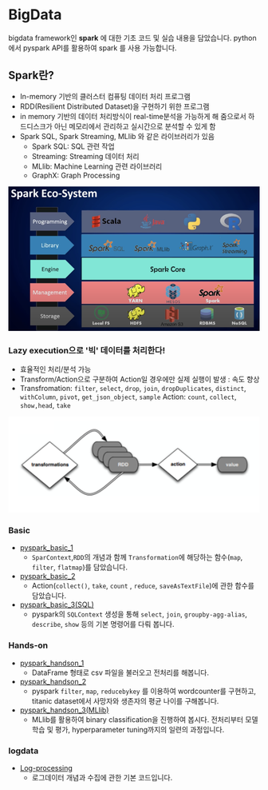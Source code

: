 # BigData
bigdata framework인 **spark** 에 대한 기초 코드 및 실습 내용을 담았습니다.
python에서 pyspark API를 활용하여 spark 를 사용 가능합니다.

## Spark란?
- In-memory 기반의 클러스터 컴퓨팅 데이터 처리 프로그램
- RDD(Resilient Distributed Dataset)을 구현하기 위한 프로그램
- in memory 기반의 데이터 처리방식이 real-time분석을 가능하게 해 줌으로서 하드디스크가 아닌 메모리에서 관리하고 실시간으로 분석할 수 있게 함
- Spark SQL, Spark Streaming, MLlib 와 같은 라이브러리가 있음
  - Spark SQL: SQL 관련 작업
  - Streaming: Streaming 데이터 처리
  - MLlib: Machine Learning 관련 라이브러리
  - GraphX: Graph Processing

![img.png](img/img.png)

### Lazy execution으로 '빅' 데이터를 처리한다!
- 효율적인 처리/분석 가능
- Transform/Action으로 구분하여 Action일 경우에만 실제 실행이 발생 : 속도 향상
- Transfromation: `filter`, `select`, `drop`, `join`, `dropDuplicates`, `distinct`, `withColumn`, `pivot`, `get_json_object`, `sample`
Action: `count`, `collect`, `show,head`, `take`

![img2.png](img/img2.png)

### Basic
- [pyspark_basic_1](https://github.com/crosstar1228/bigdata/blob/main/pyspark_basic_1.ipynb)
  - `SparContext`,`RDD`의 개념과 함께 `Transformation`에 해당하는 함수(`map`, `filter`, `flatmap`)를 담았습니다.
- [pyspark_basic_2](https://github.com/crosstar1228/bigdata/blob/main/Basic/pyspark_basic_2.ipynb)
  - Action(`collect()`, `take`, `count` , `reduce`, `saveAsTextFile`)에 관한 함수를 담았습니다.
- [pyspark_basic_3(SQL)](https://github.com/crosstar1228/bigdata/blob/main/Basic/pyspark_basic_3_SQL.ipynb)
  - pyspark의 `SQLContext` 생성을 통해 `select`, `join`, `groupby-agg-alias`, `describe`, `show` 등의 기본 명령어를 다뤄 봅니다.

### Hands-on
- [pyspark_handson_1](https://github.com/crosstar1228/bigdata/blob/main/hands-on/pyspark_handson_1.ipynb)
  - DataFrame 형태로 csv 파일을 불러오고 전처리를 해봅니다.
- [pyspark_handson_2](https://github.com/crosstar1228/bigdata/blob/main/hands-on/pyspark_handson_2.ipynb)
  - pyspark `filter`, `map`, `reducebykey` 를 이용하여 wordcounter를 구현하고, titanic dataset에서 사망자와 생존자의 평균 나이를 구해봅니다.
- [pyspark_handson_3(MLlib)](https://github.com/crosstar1228/bigdata/blob/main/hands-on/pyspark_handson_3(MLlib).ipynb)
  - MLlib를 활용하여 binary classification을 진행하여 봅시다. 전처리부터 모델 학습 및 평가, hyperparameter tuning까지의 일련의 과정입니다.


### logdata
- [Log-processing](https://github.com/crosstar1228/bigdata/blob/main/logdata/Log_processing.ipynb)
  - 로그데이터 개념과 수집에 관한 기본 코드입니다.

